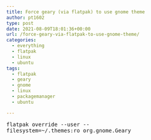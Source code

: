 ```yaml
---
title: Force geary (via flatpak) to use gnome theme
author: pt1602
type: post
date: 2021-08-09T18:01:36+00:00
url: /force-geary-via-flatpak-to-use-gnome-theme/
categories:
  - everything
  - flatpak
  - linux
  - ubuntu
tags:
  - flatpak
  - geary
  - gnome
  - linux
  - packagemanager
  - ubuntu

---
```

<kbd>flatpak override --user --filesystem=~/.themes:ro org.gnome.Geary</kbd>